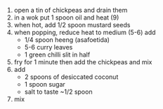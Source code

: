 1. open a tin of chickpeas and drain them
2. in a wok put 1 spoon oil and heat (9)
3. when hot, add 1/2 spoon mustard seeds
4. when popping, reduce heat to medium (5-6) add
    - 1/4 spoon heeng (asafoetida)
    - 5-6 curry leaves
    - 1 green chilli slit in half
5. fry for 1 minute then add the chickpeas and mix
6. add
    - 2 spoons of desiccated coconut
    - 1 spoon sugar
    - salt to taste ~1/2 spoon
7. mix
